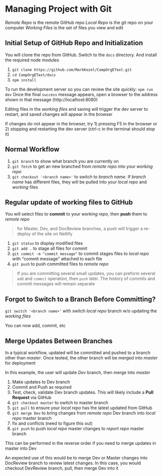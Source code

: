# Managing Project with Git

*Remote Repo* is the remote GitHub repo
*Local Repo* is the git repo on your computer
*Working Files* is the set of files you view and edit

## Initial Setup of GitHub Repo and Initialization
You will clone the repo from GitHub. Switch to the ```docs``` directory. And install the required node modules

1. ```git clone https://github.com/MarkKozel/CompOrgEText.git```
1. ```cd CompOrgEText/docs```
1. ```npm install```

To run the development server so you can review the site quickly:
```npm run dev```
Once the final ```success``` message appears, open a browser to the address shown in that message (http://localhost:8080)

Editing files in the *working files* and saving will trigger the dev server to restart, and saved changes will appear in the browser

If changes do not appear in the browser, try 1) pressing F5 in the browser or 2) stopping and restarting the dev server (ctrl-c in the terminal should stop it)


## Normal Workflow
1. ```git branch``` to show what branch you are currently on
1. ```git fetch``` to get an new branched from *remote repo* into your *working repo*
1. ```git checkout '<branch name>'``` to switch to *branch name*. If *branch name* has different files, they will be pulled into your *local repo* and *working* files

## Regular update of working files to GitHub
You will select files to **commit** to your *working repo*, then **push** them to *remote repo*

> for Master, Dev, and DocReview branches, a push will trigger a re-deploy of the site on Netlify

1. ```git status``` to display modified files
1. ```git add .``` to stage all files for commit
1. ```git commit -m "commit message"``` to commit stages files to *local repo* with "commit message" attached to each file
1. ```git push``` to push committed files to *remote repo*

> If you are committing several small updates, you can preform several ```add``` and ```commit``` operation, then ```push``` later. The history of commits and commit messages will remain separate

## Forgot to Switch to a Branch Before Committing?
```git switch '<branch name>'``` with switch *local repo* branch w/o updating the *working files*

You can now add, commit, etc


## Merge Updates Between Branches
In a typical workflow, updated will be committed and pushed to a branch other than *master*. Once tested, the other branch will be merged into *master* for deployment

In this example, the user will update *Dev* branch, then merge into *master*

1. Make updates to Dev branch
1. Commit and Push as required
1. Test, check, validate Dev branch updates. This will likely include a **Pull Request** via GitHub
1. ```git checkout master``` to switch to master branch
1. ```git pull``` to ensure your *local repo* has the latest updated from GitHub
1. ```git merge Dev``` to bring changes from *remote repo* Dev branch into *local repo* master branch
1. fix and conflicts (need to figure this out)
1. ```git push``` to push *local repo* master changes to *report repo* master branch

This can be performed in the reverse order if you need to merge updates in master into Dev

An expected use of this would be to merge Dev or Master changes into DocReview branch to review latest changes. In this case, you would checkout DevReview branch, pull, then merge Dev into it